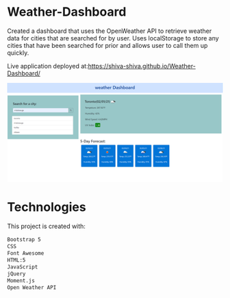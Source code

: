 # Weather-Dashboard

Created a dashboard that uses the OpenWeather API to retrieve weather data for cities that are searched for by user. Uses localStorage to store any cities that have been searched for prior and allows user to call them up quickly.

Live application deployed at:https://shiva-shiva.github.io/Weather-Dashboard/


 ![Weather-Dashboard](./asset/weather.png)

# Technologies
  This project is created with:

    Bootstrap 5
    CSS
    Font Awesome
    HTML:5
    JavaScript
    jQuery
    Moment.js
    Open Weather API